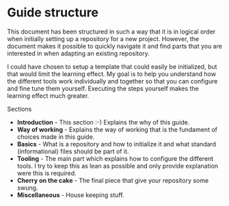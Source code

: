 # Guide structure

This document has been structured in such a way that it is in logical order when initially setting up a repository for a new project. However, the document makes it possible to quickly navigate it and find parts that you are interested in when adapting an existing repository. 

I could have chosen to setup a template that could easily be initialized, but that would limit the learning effect. My goal is to help you understand how the different tools work individually and together so that you can configure and fine tune them yourself. Executing the steps yourself makes the learning effect much greater.

Sections
- **Introduction** - This section :-) Explains the why of this guide.
- **Way of working** - Explains the way of working that is the fundament of choices made in this guide.
- **Basics** - What is a repository and how to initialize it and what standard (informational) files should be part of it.
- **Tooling** - The main part which explains how to configure the different tools. I try to keep this as lean as possible and only provide explanation were this is required.
- **Cherry on the cake** - The final piece that give your repository some swung.
- **Miscellaneous** - House keeping stuff.
